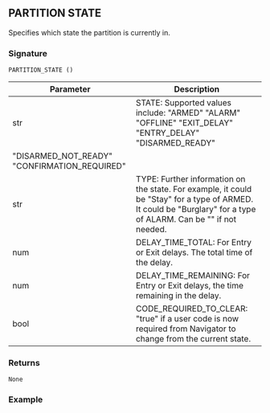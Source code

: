 ## PARTITION STATE

Specifies which state the partition is currently in.


### Signature

`PARTITION_STATE ()`


| Parameter | Description |
| --- | --- |
| str | STATE: Supported values include: "ARMED" "ALARM" "OFFLINE" "EXIT_DELAY" "ENTRY_DELAY" "DISARMED_READY"
"DISARMED_NOT_READY" "CONFIRMATION_REQUIRED" | |
| str | TYPE: Further information on the state. For example, it could be "Stay" for a type of ARMED. It could be "Burglary" for a type of ALARM. Can be "" if not needed. |
| num | DELAY_TIME_TOTAL:  For Entry or Exit delays. The total time of the delay. |
| num | DELAY_TIME_REMAINING: For Entry or Exit delays, the time remaining in the delay. |
| bool | CODE_REQUIRED_TO_CLEAR: "true" if a user code is now required from Navigator to change from the current state. |

### Returns

`None`


### Example